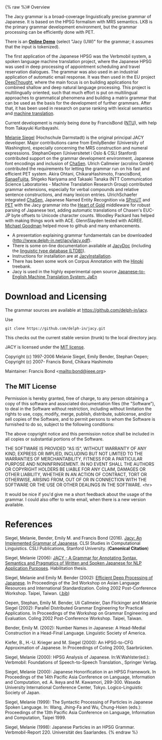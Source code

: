 {% raw %}# Overview

The Jacy grammar is a broad-coverage linguistically precise grammar of
Japanese. It is based on the HPSG formalism with MRS semantics. LKB is
the primary grammar development environment, but the grammar processing
can be efficiently done with PET.

There is an **[Online
Demo](http://delph-in.github.io/delphin-viz/demo/)** (select "Jacy (UW)"
for the grammar; it assumes that the input is tokenized).

The first application of the Japanese HPSG was the Verbmobil system, a
spoken language machine translation project, where the Japanese HPSG was
used in deep processing of appointment scheduling and travel reservation
dialogues. The grammar was also used in an industrial application of
automatic email response. It was then used in the EU project
[DeepThought](/DeepThought), where the main focus is on building
applications for combined shallow and deep natural language processing.
This project is multilingually oriented, such that much effort is put on
multilingual approaches to grammatical phenomena and building a matrix
grammar that can be used as the basis for the development of further
grammars. After that, it has been used in research on parse ranking with
lexical semantics and [machine translation](https://blog.inductorsoftware.com/docsproto/garage/MtJaen).

Current development is mainly being done by FrancisBond
([NTU](http://www3.ntu.edu.sg/home/fcbond/)), with help from Takayuki
Kuribayashi.

[Melanie Siegel](http://www.melaniesiegel.de) (Hochschule Darmstadt) is
the original principal JACY developer. Major contributions came from
EmilyBender (University of Washington), especially
concerning the MRS construction and numeral expressions.
StephanOepen (Universitetet i Oslo & CSLI Stanford)
contributed support on the grammar development environment, Japanese
font encodings and inclusion of [ChaSen](http://chasen.naist.jp). Ulrich
Callmeier (acrolinx GmbH) contributed the requirements for letting the
grammar run on his fast and efficient PET system. Akira Ohtani,
ChikaraHashimoto, FrancisBond,
[SanaeFujita](/SanaeFujita), Shigeko Nariyama and Takaaki Tanaka
(NTT Communication Science Laboratories - Machine
Translation Research Group) contributed grammar extensions, especially
for verbal compounds and relative sentence constructions, and many
lexicon entries. UlrichSchaefer integrated
[ChaSen](http://chasen.naist.jp), Japanese Named Entity Recognition via
[SProUT](http://sprout.dfki.de) and
[PET](https://blog.inductorsoftware.com/docsproto/garage/PetTop) with the Jacy grammar into
the [Heart of Gold](http://heartofgold.dfki.de) middleware for robust
parsing of Japanese text, adding automatic translations of Chasen's
EUC-JP byte offsets to Unicode character counts. Woodley Packard has
helped with making things work with ACE. GlennSlayden
tested with AGREE. [Michael Goodman](http://www.goodmami.org/) helped
move to github and many enhancements.

- A presentation explaining grammar fundamentals can be downloaded
(<http://www.delph-in.net/jacy/jacy.pdf>).
- There is some on-line documentation available at [JacyDoc](https://blog.inductorsoftware.com/docsproto/grammars/JacyDoc)
(including the [linguistic type database
(LTDB)](http://compling.hss.ntu.edu.sg/ltdb/Jacy_1301/)).
- Instructions for installation are at
[JacyInstallation](https://blog.inductorsoftware.com/docsproto/grammars/JacyInstallation).
- There has been some work on Corpus Annotation with the
[Hinoki](https://blog.inductorsoftware.com/docsproto/grammars/JacyHinoki) treebank.
- Jacy is used in the highly experimental open source
[Japanese-to-English Machine Translation System: JaEn](https://blog.inductorsoftware.com/docsproto/garage/MtJaen)

# Download and Licensing

The grammar sources are available at <https://github.com/delph-in/jacy>.

Use

    git clone https://github.com/delph-in/jacy.git

This checks out the current stable version (trunk) to the local
directory jacy.

JACY is licensed under the [MIT
license](http://www.opensource.org/licenses/mit-license.php).

Copyright (c) 1997-2006 Melanie Siegel, Emily Bender, Stephan Oepen;
Copyright (c) 2007- Francis Bond, Chikara Hashimoto

Maintainer: Francis Bond &lt;<mailto:bond@ieee.org>&gt;

## The MIT License

Permission is hereby granted, free of charge, to any person obtaining a
copy of this software and associated documentation files (the
"Software"), to deal in the Software without restriction, including
without limitation the rights to use, copy, modify, merge, publish,
distribute, sublicense, and/or sell copies of the Software, and to
permit persons to whom the Software is furnished to do so, subject to
the following conditions:

The above copyright notice and this permission notice shall be included
in all copies or substantial portions of the Software.

THE SOFTWARE IS PROVIDED "AS IS", WITHOUT WARRANTY OF ANY KIND, EXPRESS
OR IMPLIED, INCLUDING BUT NOT LIMITED TO THE WARRANTIES OF
MERCHANTABILITY, FITNESS FOR A PARTICULAR PURPOSE AND NONINFRINGEMENT.
IN NO EVENT SHALL THE AUTHORS OR COPYRIGHT HOLDERS BE LIABLE FOR ANY
CLAIM, DAMAGES OR OTHER LIABILITY, WHETHER IN AN ACTION OF CONTRACT,
TORT OR OTHERWISE, ARISING FROM, OUT OF OR IN CONNECTION WITH THE
SOFTWARE OR THE USE OR OTHER DEALINGS IN THE SOFTWARE. &lt;hr&gt;

It would be nice if you'd give me a short feedback about the usage of
the grammar. I could also offer to write email, when there is a new
version available.

# References

Siegel, Melanie, Bender, Emily M. and Francis Bond (2016). [Jacy: An
Implemented Grammar of
Japanese](https://web.stanford.edu/group/cslipublications/cslipublications/site/9781684000180.shtml).
CLSI Studies in Computational Linguistics. CSLI Publications, Stanford
University. (**Canonical Citation**)

Siegel, Melanie (2006): [JACY - A Grammar for Annotating Syntax,
Semantics and Pragmatics of Written and Spoken Japanese for NLP
Application
Purposes](http://www.melaniesiegel.de/publications/jacy-documentation.pdf).
Habilitation thesis.

Siegel, Melanie and Emily M. Bender (2002): [Efficient Deep Processing
of
Japanese](http://acl.ldc.upenn.edu/coling2002/workshops/data/w02/w02-10.pdf).
In Proceedings of the 3rd Workshop on Asian Language Resources and
International Standardization. Coling 2002 Post-Conference Workshop.
Taipei, Taiwan.
([.bib](http://faculty.washington.edu/ebender/bibtex/SieBen02.bib.txt))

Oepen, Stephan, Emily M. Bender, Uli Callmeier, Dan Flickinger and
Melanie Siegel (2002): Parallel Distributed Grammar Engineering for
Practical Applications. In Proceedings of the Workshop on Grammar
Engineering and Evaluation. Coling 2002 Post-Conference Workshop.
Taipei, Taiwan.

Bender, Emily M. (2002): Number Names in Japanese: A Head-Medial
Construction in a Head-Final Language. Linguistic Society of America.

Kiefer, B., H.-U. Krieger and M. Siegel (2000): An HPSG-to-CFG
Approximation of Japanese. In Proceedings of Coling 2000, Saarbrücken.

Siegel, Melanie (2000): HPSG Analysis of Japanese. In:W.Wahlster(ed.):
Verbmobil: Foundations of Speech-to-Speech Translation., Springer
Verlag.

Siegel, Melanie (2000): Japanese Honorification in an HPSG Framework. In
Proceedings of the 14th Pacific Asia Conference on Language, Information
and Computation, ed. A. Ikeya and M. Kawamori, 289-300. Waseda
University International Conference Center, Tokyo. Logico-Linguistic
Society of Japan.

Siegel, Melanie (1999): The Syntactic Processing of Particles in
Japanese Spoken Language. In: Wang, Jhing-Fa and Wu, Chung-Hsien (eds.):
Proceedings of the 13th Pacific Asia Conference on Language, Information
and Computation, Taipei 1999.

Siegel, Melanie (1998): Japanese Particles in an HPSG Grammar.
Verbmobil-Report 220. Universität des Saarlandes.
<update date omitted for speed>{% endraw %}